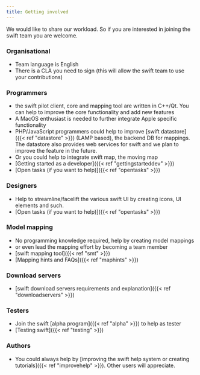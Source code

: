 ```yaml
---
title: Getting involved
---
```


We would like to share our workload. So if you are interested in joining
the swift team you are welcome.

### Organisational

-   Team language is English
-   There is a CLA you need to sign (this will allow the swift team to use your contributions)

### Programmers

- the swift pilot client, core and mapping tool are written in C++/Qt. You can help to improve the core functionality and add new features
- A MacOS enthusiast is needed to further integrate Apple specific functionality
- PHP/JavaScript programmers could help to improve [swift datastore]({{< ref "datastore" >}}) (LAMP based), the backend DB for mappings. The datastore also provides web services for swift and we plan to improve the feature in the future.
- Or you could help to integrate swift map, the moving map
- [Getting started as a developer]({{< ref "gettingstarteddev" >}})
- [Open tasks (if you want to help)]({{< ref "opentasks" >}})

### Designers

- Help to streamline/facelift the various swift UI by creating icons, UI elements and such.
- [Open tasks (if you want to help)]({{< ref "opentasks" >}})

### Model mapping

- No programming knowledge required, help by creating model mappings
- or even lead the mapping effort by becoming a team member
- [swift mapping tool]({{< ref "smt" >}})
- [Mapping hints and FAQs]({{< ref "maphints" >}})

### Download servers

- [swift download servers requirements and explanation]({{< ref "downloadservers" >}})

### Testers

- Join the swift [alpha program]({{< ref "alpha" >}}) to help as tester
- [Testing swift]({{< ref "testing" >}})

### Authors

- You could always help by [improving the swift help system or creating tutorials]({{< ref "improvehelp" >}}). Other users will appreciate.